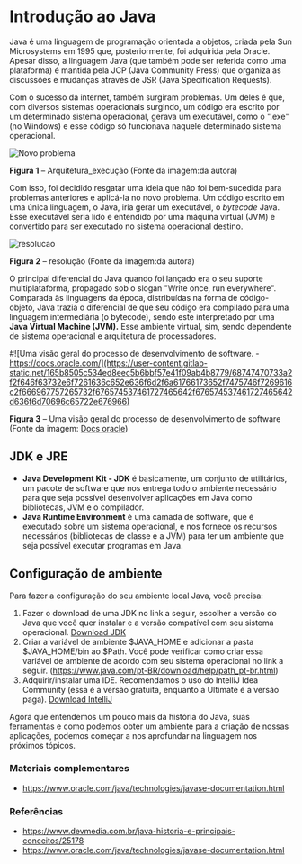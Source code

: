 # Introdução ao Java

Java é uma linguagem de programação orientada a objetos, criada pela Sun Microsystems em 1995 que, posteriormente, foi adquirida pela Oracle. Apesar disso, a linguagem Java (que também pode ser referida como uma plataforma) é mantida pela JCP (Java Community Press) que organiza as discussões e mudanças através de JSR (Java Specification Requests).

Com o sucesso da internet, também surgiram problemas. Um deles é que, com diversos sistemas operacionais surgindo, um código era escrito por um determinado sistema operacional, gerava um executável, como o ".exe" (no Windows) e esse código só funcionava naquele determinado sistema operacional.

![Novo problema](https://s3-sa-east-1.amazonaws.com/lcpi/d0c0f7f6-35dd-48c3-90ca-8902d1714a20.png)

**Figura 1** – Arquitetura_execução (Fonte da imagem:da autora)

Com isso, foi decidido resgatar uma ideia que não foi bem-sucedida para problemas anteriores e aplicá-la no novo problema. Um código escrito em uma única linguagem, o Java, iria gerar um executável, o *bytecode* Java. Esse executável seria lido e entendido por uma máquina virtual (JVM) e convertido para ser executado no sistema operacional destino.

![resolucao](https://s3-sa-east-1.amazonaws.com/lcpi/ba5c98f0-d0af-4318-806e-34d3ff1e6503.png)

**Figura 2** – resolução (Fonte da imagem:da autora)

O principal diferencial do Java quando foi lançado era o seu suporte multiplataforma, propagado sob o slogan "Write once, run everywhere". Comparada às linguagens da época, distribuídas na forma de código-objeto, Java trazia o diferencial de que seu código era compilado para uma linguagem intermediária (o bytecode), sendo este interpretado por uma **Java Virtual Machine (JVM).** Esse ambiente virtual, sim, sendo dependente de sistema operacional e arquitetura de processadores.

\#![Uma visão geral do processo de desenvolvimento de software. - https://docs.oracle.com/](https://user-content.gitlab-static.net/165b8505c534ed8eec5b6bbf57e41f09ab4b8779/68747470733a2f2f646f63732e6f7261636c652e636f6d2f6a61766173652f7475746f7269616c2f666967757265732f676574537461727465642f676574537461727465642d636f6d70696c65722e676966)

**Figura 3** – Uma visão geral do processo de desenvolvimento de software (Fonte da imagem: [Docs oracle](https://docs.oracle.com/))

## JDK e JRE

- **Java Development Kit - JDK** é basicamente, um conjunto de utilitários, um pacote de software que nos entrega todo o ambiente necessário para que seja possível desenvolver aplicações em Java como bibliotecas, JVM e o compilador.
- **Java Runtime Environment** é uma camada de software, que é executado sobre um sistema operacional, e nos fornece os recursos necessários (bibliotecas de classe e a JVM) para ter um ambiente que seja possível executar programas em Java.

## Configuração de ambiente

Para fazer a configuração do seu ambiente local Java, você precisa:

1. Fazer o download de uma JDK no link a seguir, escolher a versão do Java que você quer instalar e a versão compatível com seu sistema operacional. [Download JDK](https://www.oracle.com/java/technologies/downloads/)
2. Criar a variável de ambiente $JAVA_HOME e adicionar a pasta $JAVA_HOME/bin ao $Path. Você pode verificar como criar essa variável de ambiente de acordo com seu sistema operacional no link a seguir. (https://www.java.com/pt-BR/download/help/path_pt-br.html)
3. Adquirir/instalar uma IDE. Recomendamos o uso do IntelliJ Idea Community (essa é a versão gratuita, enquanto a Ultimate é a versão paga). [Download IntelliJ](https://www.jetbrains.com/pt-br/idea/download/)

Agora que entendemos um pouco mais da história do Java, suas ferramentas e como podemos obter um ambiente para a criação de nossas aplicações, podemos começar a nos aprofundar na linguagem nos próximos tópicos.

### Materiais complementares

- https://www.oracle.com/java/technologies/javase-documentation.html

### Referências

- https://www.devmedia.com.br/java-historia-e-principais-conceitos/25178
- https://www.oracle.com/java/technologies/javase-documentation.html